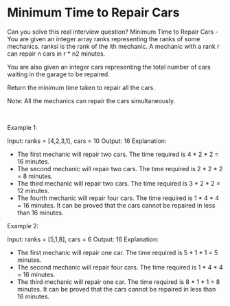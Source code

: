 # Minimum Time to Repair Cars

Can you solve this real interview question? Minimum Time to Repair Cars - You are given an integer array ranks representing the ranks of some mechanics. ranksi is the rank of the ith mechanic. A mechanic with a rank r can repair n cars in r * n2 minutes.

You are also given an integer cars representing the total number of cars waiting in the garage to be repaired.

Return the minimum time taken to repair all the cars.

Note: All the mechanics can repair the cars simultaneously.

 

Example 1:


Input: ranks = [4,2,3,1], cars = 10
Output: 16
Explanation: 
- The first mechanic will repair two cars. The time required is 4 * 2 * 2 = 16 minutes.
- The second mechanic will repair two cars. The time required is 2 * 2 * 2 = 8 minutes.
- The third mechanic will repair two cars. The time required is 3 * 2 * 2 = 12 minutes.
- The fourth mechanic will repair four cars. The time required is 1 * 4 * 4 = 16 minutes.
It can be proved that the cars cannot be repaired in less than 16 minutes.​​​​​


Example 2:


Input: ranks = [5,1,8], cars = 6
Output: 16
Explanation: 
- The first mechanic will repair one car. The time required is 5 * 1 * 1 = 5 minutes.
- The second mechanic will repair four cars. The time required is 1 * 4 * 4 = 16 minutes.
- The third mechanic will repair one car. The time required is 8 * 1 * 1 = 8 minutes.
It can be proved that the cars cannot be repaired in less than 16 minutes.​​​​​